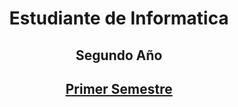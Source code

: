 <h1 align="center"> Estudiante de Informatica </h1>
<h2 align="center"> Segundo Año </h2>
<a href="https://github.com/BautistaMarquez/SegundoPrimerSemestre"> <h2 align="center" color="red"> Primer Semestre</h2> </a>
</div>


